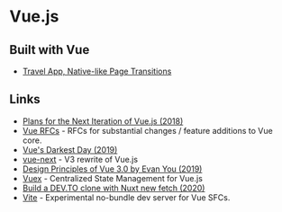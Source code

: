 # Vue.js

## Built with Vue

* [Travel App, Native-like Page Transitions](https://github.com/sdras/page-transitions-travelapp)

## Links

* [Plans for the Next Iteration of Vue.js \(2018\)](https://medium.com/the-vue-point/plans-for-the-next-iteration-of-vue-js-777ffea6fabf)
* [Vue RFCs](https://github.com/vuejs/rfcs) - RFCs for substantial changes / feature additions to Vue core.
* [Vue's Darkest Day \(2019\)](https://dev.to/danielelkington/vue-s-darkest-day-3fgh#0)
* [vue-next](https://github.com/vuejs/vue-next) - V3 rewrite of Vue.js
* [Design Principles of Vue 3.0 by Evan You \(2019\)](https://www.youtube.com/watch?v=WLpLYhnGqPA)
* [Vuex](https://github.com/vuejs/vuex) - Centralized State Management for Vue.js
* [Build a DEV.TO clone with Nuxt new fetch \(2020\)](https://nuxtjs.org/blog/build-dev-to-clone-with-nuxt-new-fetch)
* [Vite](https://github.com/vuejs/vite) - Experimental no-bundle dev server for Vue SFCs.

